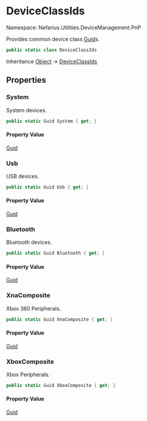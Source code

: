 # DeviceClassIds

Namespace: Nefarius.Utilities.DeviceManagement.PnP

Provides common device class [Guid](https://docs.microsoft.com/en-us/dotnet/api/system.guid)s.

```csharp
public static class DeviceClassIds
```

Inheritance [Object](https://docs.microsoft.com/en-us/dotnet/api/system.object) → [DeviceClassIds](./nefarius.utilities.devicemanagement.pnp.deviceclassids.md)

## Properties

### **System**

System devices.

```csharp
public static Guid System { get; }
```

#### Property Value

[Guid](https://docs.microsoft.com/en-us/dotnet/api/system.guid)<br>

### **Usb**

USB devices.

```csharp
public static Guid Usb { get; }
```

#### Property Value

[Guid](https://docs.microsoft.com/en-us/dotnet/api/system.guid)<br>

### **Bluetooth**

Bluetooth devices.

```csharp
public static Guid Bluetooth { get; }
```

#### Property Value

[Guid](https://docs.microsoft.com/en-us/dotnet/api/system.guid)<br>

### **XnaComposite**

Xbox 360 Peripherals.

```csharp
public static Guid XnaComposite { get; }
```

#### Property Value

[Guid](https://docs.microsoft.com/en-us/dotnet/api/system.guid)<br>

### **XboxComposite**

Xbox Peripherals.

```csharp
public static Guid XboxComposite { get; }
```

#### Property Value

[Guid](https://docs.microsoft.com/en-us/dotnet/api/system.guid)<br>
